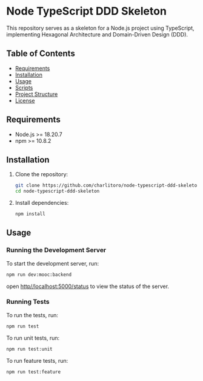 # Node TypeScript DDD Skeleton

This repository serves as a skeleton for a Node.js project using TypeScript, implementing Hexagonal Architecture and Domain-Driven Design (DDD).

## Table of Contents

- [Requirements](#requirements)
- [Installation](#installation)
- [Usage](#usage)
- [Scripts](#scripts)
- [Project Structure](#project-structure)
- [License](#license)

## Requirements

- Node.js >= 18.20.7
- npm >= 10.8.2

## Installation

1. Clone the repository:
    ```sh
    git clone https://github.com/charlitoro/node-typescript-ddd-skeleton.git
    cd node-typescript-ddd-skeleton
    ```

2. Install dependencies:
    ```sh
    npm install
    ```

## Usage

### Running the Development Server

To start the development server, run:
```sh
npm run dev:mooc:backend
```
open [http//localhost:5000/status](http://localhost:5000/status) to view the status of the server.

### Running Tests
To run the tests, run:
```sh
npm run test
```
To run unit tests, run:
```sh
npm run test:unit
```
To run feature tests, run:
```sh
npm run test:feature
```
